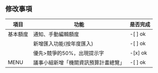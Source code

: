 修改事項
-
| 項目 | 功能 |是否完成|
| --- | --- |---|
|基本額度|通知、手動編輯額度|-[ ] ok|
||新增匯入功能(按年度匯入)|-[ ] ok|
||優先>競爭的50%，出現提示字|-[x] ok|
|MENU|議事小組新增「機關資訊預算計畫總覽」|-[ ] ok|
